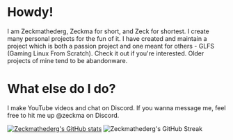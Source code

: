 # Howdy!
I am Zeckmathederg, Zeckma for short, and Zeck for shortest. I create many personal projects for the fun
of it. I have created and maintain a project which is both a passion project and one meant for others -
GLFS (Gaming Linux From Scratch). Check it out if you're interested. Older projects of mine tend to be
abandonware.

# What else do I do?
I make YouTube videos and chat on Discord. If you wanna message me, feel free to hit me up @zeckma on
Discord.

[![Zeckmathederg's GitHub stats](https://github-readme-stats.vercel.app/api?username=Zeckmathederg&theme=ambient_gradient&rank_icon=github)](https://github.com/anuraghazra/github-readme-stats)
![Zeckmathederg's GitHub Streak](https://github-readme-streak-stats.herokuapp.com?user=Zeckmathederg&theme=ambient_gradient&hide_border=true)
